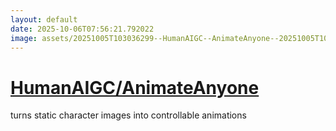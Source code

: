 ```yaml
---
layout: default
date: 2025-10-06T07:56:21.792022
image: assets/20251005T103036299--HumanAIGC--AnimateAnyone--20251005T104035000--cropped.png
---
```


# [HumanAIGC/AnimateAnyone](https://github.com/HumanAIGC/AnimateAnyone)

turns static character images into controllable animations
